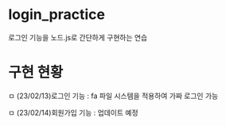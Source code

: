 # login_practice
로그인 기능을 노드.js로 간단하게 구현하는 연습


<h1>구현 현황</h1>
<p>ㅁ (23/02/13)로그인 기능 : fa 파일 시스템을 적용하여 가짜 로그인 가능</p>
<p>ㅁ (23/02/14)회원가입 기능 : 업데이트 예정</p>
<p></p>
<p></p>
